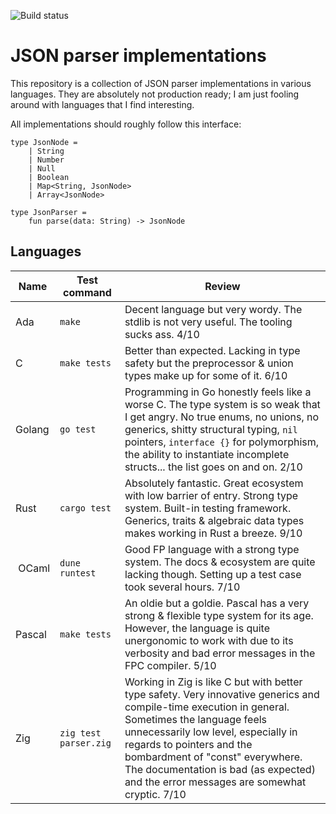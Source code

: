 ![Build status](https://github.com/helmutschneider/json/workflows/build/badge.svg)

# JSON parser implementations
This repository is a collection of JSON parser implementations in various
languages. They are absolutely not production ready; I am just fooling around
with languages that I find interesting.

All implementations should roughly follow this interface:

```
type JsonNode =
    | String
    | Number
    | Null
    | Boolean
    | Map<String, JsonNode>
    | Array<JsonNode>

type JsonParser =
    fun parse(data: String) -> JsonNode
```

## Languages

| Name   | Test command     | Review                                                                                                         | 
|--------|------------------|----------------------------------------------------------------------------------------------------------------|
| Ada    | `make`           | Decent language but very wordy. The stdlib is not very useful. The tooling sucks ass. 4/10 |
| C      | `make tests`     | Better than expected. Lacking in type safety but the preprocessor & union types make up for some of it. 6/10 |
| Golang | `go test`        | Programming in Go honestly feels like a worse C. The type system is so weak that I get angry. No true enums, no unions, no generics, shitty structural typing, `nil` pointers, `interface {}` for polymorphism, the ability to instantiate incomplete structs... the list goes on and on. 2/10 |
| Rust   | `cargo test`     | Absolutely fantastic. Great ecosystem with low barrier of entry. Strong type system. Built-in testing framework. Generics, traits & algebraic data types makes working in Rust a breeze. 9/10 |
| OCaml  | `dune runtest`   | Good FP language with a strong type system. The docs & ecosystem are quite lacking though. Setting up a test case took several hours. 7/10 |
| Pascal | `make tests` | An oldie but a goldie. Pascal has a very strong & flexible type system for its age. However, the language is quite unergonomic to work with due to its verbosity and bad error messages in the FPC compiler. 5/10 |
| Zig    | `zig test parser.zig` | Working in Zig is like C but with better type safety. Very innovative generics and compile-time execution in general. Sometimes the language feels unnecessarily low level, especially in regards to pointers and the bombardment of "const" everywhere. The documentation is bad (as expected) and the error messages are somewhat cryptic. 7/10 |
